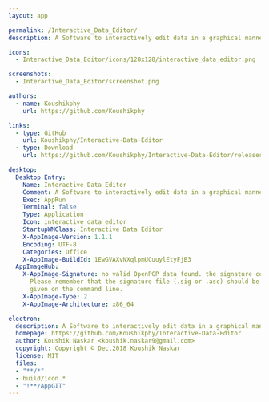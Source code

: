 ```yaml
---
layout: app

permalink: /Interactive_Data_Editor/
description: A Software to interactively edit data in a graphical manner.

icons:
  - Interactive_Data_Editor/icons/128x128/interactive_data_editor.png

screenshots:
  - Interactive_Data_Editor/screenshot.png

authors:
  - name: Koushikphy
    url: https://github.com/Koushikphy

links:
  - type: GitHub
    url: Koushikphy/Interactive-Data-Editor
  - type: Download
    url: https://github.com/Koushikphy/Interactive-Data-Editor/releases

desktop:
  Desktop Entry:
    Name: Interactive Data Editor
    Comment: A Software to interactively edit data in a graphical manner.
    Exec: AppRun
    Terminal: false
    Type: Application
    Icon: interactive_data_editor
    StartupWMClass: Interactive Data Editor
    X-AppImage-Version: 1.1.1
    Encoding: UTF-8
    Categories: Office
    X-AppImage-BuildId: 1EwGVAXvNXqlpmUCuuylEtyFjB3
  AppImageHub:
    X-AppImage-Signature: no valid OpenPGP data found. the signature could not be verified.
      Please remember that the signature file (.sig or .asc) should be the first file
      given on the command line.
    X-AppImage-Type: 2
    X-AppImage-Architecture: x86_64

electron:
  description: A Software to interactively edit data in a graphical manner.
  homepage: https://github.com/Koushikphy/Interactive-Data-Editor
  author: Koushik Naskar <koushik.naskar9@gmail.com>
  copyright: Copyright © Dec,2018 Koushik Naskar
  license: MIT
  files:
  - "**/*"
  - build/icon.*
  - "!**/AppGIT"
---
```


